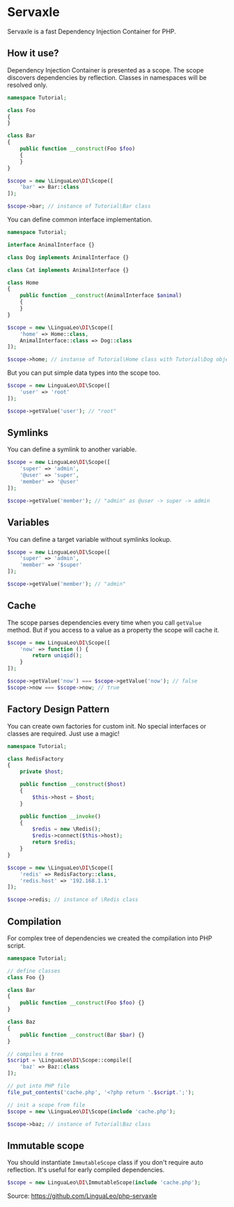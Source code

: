 # Servaxle

Servaxle is a fast Dependency Injection Container for PHP.

## How it use?

Dependency Injection Container is presented as a scope. The scope discovers dependencies by reflection.
Classes in namespaces will be resolved only.

```php
namespace Tutorial;

class Foo
{
}

class Bar
{
    public function __construct(Foo $foo)
    {
    }
}

$scope = new \LinguaLeo\DI\Scope([
    'bar' => Bar::class
]);

$scope->bar; // instance of Tutorial\Bar class
```

You can define common interface implementation.

```php
namespace Tutorial;

interface AnimalInterface {}

class Dog implements AnimalInterface {}

class Cat implements AnimalInterface {}

class Home
{
    public function __construct(AnimalInterface $animal)
    {
    }
}

$scope = new \LinguaLeo\DI\Scope([
    'home' => Home::class,
    AnimalInterface::class => Dog::class
]);

$scope->home; // instanse of Tutorial\Home class with Tutorial\Dog object injection
```

But you can put simple data types into the scope too.

```php
$scope = new LinguaLeo\DI\Scope([
    'user' => 'root'
]);

$scope->getValue('user'); // "root"
```

## Symlinks

You can define a symlink to another variable.

```php
$scope = new LinguaLeo\DI\Scope([
    'super' => 'admin',
    '@user' => 'super',
    'member' => '@user'
]);

$scope->getValue('member'); // "admin" as @user -> super -> admin
```

## Variables

You can define a target variable without symlinks lookup.

```php
$scope = new LinguaLeo\DI\Scope([
    'super' => 'admin',
    'member' => '$super'
]);

$scope->getValue('member'); // "admin"
```

## Cache

The scope parses dependencies every time when you call `getValue` method. But if you access to a value as a property the scope will cache it.

```php
$scope = new LinguaLeo\DI\Scope([
    'now' => function () {
        return uniqid();
    }
]);

$scope->getValue('now') === $scope->getValue('now'); // false
$scope->now === $scope->now; // true
```

## Factory Design Pattern

You can create own factories for custom init. No special interfaces or classes are required. Just use a magic!

```php
namespace Tutorial;

class RedisFactory
{
    private $host;

    public function __construct($host)
    {
        $this->host = $host;
    }

    public function __invoke()
    {
        $redis = new \Redis();
        $redis->connect($this->host);
        return $redis;
    }
}

$scope = new \LinguaLeo\DI\Scope([
    'redis' => RedisFactory::class,
    'redis.host' => '192.168.1.1'
]);

$scope->redis; // instance of \Redis class
```

## Compilation

For complex tree of dependencies we created the compilation into PHP script.

```php
namespace Tutorial;

// define classes
class Foo {}

class Bar
{
    public function __construct(Foo $foo) {}
}

class Baz
{
    public function __construct(Bar $bar) {}
}

// compiles a tree
$script = \LinguaLeo\DI\Scope::compile([
    'baz' => Baz::class
]);

// put into PHP file
file_put_contents('cache.php', '<?php return '.$script.';');

// init a scope from file
$scope = new \LinguaLeo\DI\Scope(include 'cache.php');

$scope->baz; // instance of Tutorial\Baz class
```

## Immutable scope

You should instantiate `ImmutableScope` class if you don't require auto reflection. It's useful for early compiled dependencies.

```php
$scope = new LinguaLeo\DI\ImmutableScope(include 'cache.php');
```

Source: https://github.com/LinguaLeo/php-servaxle
